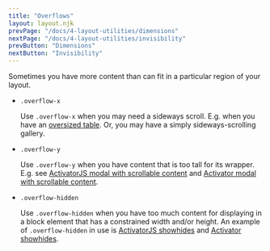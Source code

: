 ```yaml
---
title: "Overflows"
layout: layout.njk
prevPage: "/docs/4-layout-utilities/dimensions"
nextPage: "/docs/4-layout-utilities/invisibility"
prevButton: "Dimensions"
nextButton: "Invisibility"
---
```


<p class="t-lg t-thin">Sometimes you have more content than can fit in a particular region of your layout.</p>

* `.overflow-x`

    Use `.overflow-x` when you may need a sideways scroll. E.g. when you have an [oversized table](/docs/7-simple-components/tables#oversized-tables). Or, you may have a simply sideways-scrolling gallery.

* `.overflow-y`
    
    Use `.overflow-y` when you have content that is too tall for its wrapper. E.g. see [ActivatorJS modal with scrollable content](/docs/8-alpinejs-components/alpinejs-modals#styling-modal-panels) and [Activator modal with scrollable content](/docs/9-activator-components/activator-modals#styling-modal-panels).

* `.overflow-hidden`
    
    Use `.overflow-hidden` when you have too much content for displaying in a block element that has a constrained width and/or height. An example of `.overflow-hidden` in use is [ActivatorJS showhides](/docs/8-alpinejs-components/alpinejs-showhides) and [Activator showhides](/docs/9-activator-components/activator-showhides).